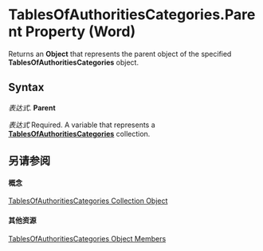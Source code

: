 
# TablesOfAuthoritiesCategories.Parent Property (Word)

Returns an  **Object** that represents the parent object of the specified **TablesOfAuthoritiesCategories** object.


## Syntax

 _表达式_. **Parent**

 _表达式_ Required. A variable that represents a **[TablesOfAuthoritiesCategories](344b9c42-01d1-805c-6af6-c8301e24b97e.md)** collection.


## 另请参阅


#### 概念


[TablesOfAuthoritiesCategories Collection Object](344b9c42-01d1-805c-6af6-c8301e24b97e.md)
#### 其他资源


[TablesOfAuthoritiesCategories Object Members](http://msdn.microsoft.com/library/bb4386eb-bb10-3b65-feef-8ff6dcc67509%28Office.15%29.aspx)